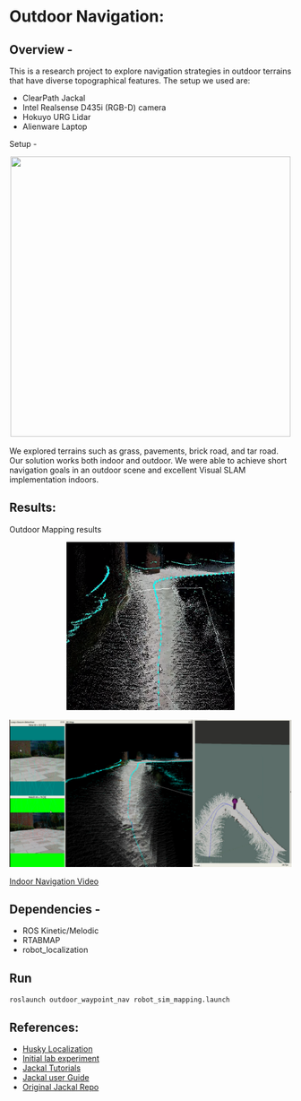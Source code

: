 # Outdoor Navigation:

## Overview -
This is a research project to explore navigation strategies in outdoor terrains that have diverse topographical features. The setup we used are:
- ClearPath Jackal
- Intel Realsense D435i (RGB-D) camera
- Hokuyo URG Lidar
- Alienware Laptop


Setup -
<p align="center">
<img src="/setup_jackal.png" height="500" width="500" />
</p>
We explored terrains such as grass, pavements, brick road, and tar road. Our solution works both indoor and outdoor. We were able to achieve short navigation goals in an outdoor scene and excellent Visual SLAM implementation indoors. 

## Results:
Outdoor Mapping results 
<p align="center">
<img src="/odom_pcl.png" height="300" width="300" />
</p>

<p align="center">
<img src="/odom_imu_pcl_match.png" />
</p>

[Indoor Navigation Video](https://drive.google.com/file/d/1ofelgKvekMCnvTF6X7wl-AqVWJtGFIdP/view?usp=sharing)

## Dependencies -
- ROS Kinetic/Melodic
- RTABMAP
- robot_localization

## Run
```
roslaunch outdoor_waypoint_nav robot_sim_mapping.launch
```

## References:
- [Husky Localization](https://github.com/nickcharron/waypoint_nav/)
- [Initial lab experiment](https://github.com/utsavpatel22/waypoint_nav/)
- [Jackal Tutorials](https://www.clearpathrobotics.com/assets/guides/kinetic/jackal/index.html)
- [Jackal user Guide](https://www.generationrobots.com/media/Jackal_Clearpath_Robotics_Userguide.pdf)
- [Original Jackal Repo](https://github.com/jackal/jackal/tree/kinetic-devel)

